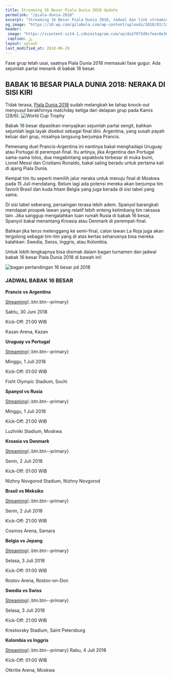 ```yaml
---
title: Streaming 16 Besar Piala Dunia 2018 Update
permalink: "/piala-dunia-2018"
excerpt: "Streaming 16 Besar Piala Dunia 2018, Jadwal dan link streaming"
og_image: "https://i0.wp.com/gilabola.com/wp-content/uploads/2018/02/Jadwal-Piala-Dunia-2018-1068x601.jpg?resize=540,270"
header: 
 image: "https://scontent-sit4-1.cdninstagram.com/vp/da1f973d9cfeec0e309f1a745b60c11b/5BCA7CE7/t51.2885-15/e35/35575942_247371939190412_2949756562203213824_n.jpg?_nc_eui2=AeFSIksbqCdYBHAoleNkuAyD7JQo9-Mcf83sDb58rewJ_k68LOSp2vr_2yYDr4Js0UII4IcZ3tXr3Gc6NMRZjjeT"
 caption: ﷼
layout: splash
last_modified_at: 2018-06-29
---
```

Fase grup telah usai, saatnya Piala Dunia 2018 memasuki fase gugur. Ada sejumlah partai menarik di babak 16 besar.

## BABAK 16 BESAR PIALA DUNIA 2018: NERAKA DI SISI KIRI

Tidak terasa, [Piala Dunia 2018](/piala-dunia-2018-hd) sudah melangkah ke tahap knock-out menyusul berakhirnya matchday ketiga dari delapan grup pada Kamis (28/6).
![World Cup Trophy](https://pbs.twimg.com/media/Dg077u3V4AAhSJm?format=jpg)

Babak 16 besar dipastikan menyajikan sejumlah partai sengit, bahkan sejumlah laga layak disebut sebagai final dini. Argentina, yang susah payah keluar dari grup, misalnya langsung berjumpa Prancis.

Pemenang duel Prancis-Argentina ini nantinya bakal menghadapi Uruguay atau Portugal di perempat-final. Itu artinya, jika Argentina dan Portugal sama-sama lolos, dua megabintang sepakbola terbesar di muka bumi, Lionel Messi dan Cristiano Ronaldo, bakal saling beradu untuk pertama kali di ajang Piala Dunia.

Kempat tim itu seperti memilih jalur neraka untuk menuju final di Moskwa pada 15 Juli mendatang. Belum lagi ada potensi mereka akan berjumpa tim favorit Brasil dan kuda hitam Belgia yang juga berada di sisi tabel yang sama.

Di sisi tabel seberang, persaingan terasa lebih adem. Spanyol barangkali mendapat prospek lawan yang relatif lebih enteng ketimbang tim raksasa lain. Jika sanggup mengalahkan tuan rumah Rusia di babak 16 besar, Spanyol bakal menantang Kroasia atau Denmark di perempat-final.

Bahkan jika terus melenggang ke semi-final, calon lawan La Roja juga akan tergolong sebagai tim-tim yang di atas kertas seharusnya bisa mereka kalahkan: Swedia, Swiss, Inggris, atau Kolombia.

Untuk lebih lengkapnya bisa disimak dalam bagan turnamen dan jadwal babak 16 besar Piala Dunia 2018 di bawah ini!

![bagan pertandingan 16 besar pd 2018](https://scontent-sit4-1.cdninstagram.com/vp/da1f973d9cfeec0e309f1a745b60c11b/5BCA7CE7/t51.2885-15/e35/35575942_247371939190412_2949756562203213824_n.jpg?_nc_eui2=AeFSIksbqCdYBHAoleNkuAyD7JQo9-Mcf83sDb58rewJ_k68LOSp2vr_2yYDr4Js0UII4IcZ3tXr3Gc6NMRZjjeT)

### JADWAL BABAK 16 BESAR

**Prancis vs Argentina**

[Streaming](/16-besar-prancis-vs-argentina){:.btn.btn--primary}

Sabtu, 30 Juni 2018

Kick-Off: 21:00 WIB

Kazan Arena, Kazan

**Uruguay vs Portugal**

[Streaming](/16-besar-uruguay-vs-portugal){:.btn.btn--primary}

Minggu, 1 Juli 2018

Kick-Off: 01:00 WIB

Fisht Olympic Stadium, Sochi

**Spanyol vs Rusia**

[Streaming](/16-besar-spanyol-vs-rusia){:.btn.btn--primary}

Minggu, 1 Juli 2018

Kick-Off: 21:00 WIB

Luzhniki Stadium, Moskwa

**Kroasia vs Denmark**

[Streaming](/16-besar-kroasia-vs-denmark){:.btn.btn--primary}

Senin, 2 Juli 2018

Kick-Off: 01:00 WIB

Nizhny Novgorod Stadium, Nizhny Novgorod

**Brasil vs Meksiko**

[Streaming](/16-besar-brasil-vs-meksiko){:.btn.btn--primary}

Senin, 2 Juli 2018

Kick-Off: 21:00 WIB

Cosmos Arena, Samara

**Belgia vs Jepang**

[Streaming](/16-besar-belgia-vs-jepang){:.btn.btn--primary}

Selasa, 3 Juli 2018

Kick-Off: 01:00 WIB

Rostov Arena, Rostov-on-Don

**Swedia vs Swiss**

[Streaming](/16-besar-swedia-vs-swiss){:.btn.btn--primary}

Selasa, 3 Juli 2018

Kick-Off: 21:00 WIB

Krestovsky Stadium, Saint Petersburg

**Kolombia vs Inggris**

[Streaming](/16-besar-kolombia-vs-inggris){:.btn.btn--primary}
Rabu, 4 Juli 2018

Kick-Off: 01:00 WIB

Otkritie Arena, Moskwa
